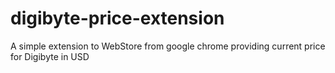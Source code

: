 # digibyte-price-extension
A simple extension to WebStore from google chrome providing current price for Digibyte in USD
